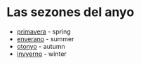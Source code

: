 # Las sezones del anyo

* [primavera](/words/ladino/primavera) - spring
* [enverano](/words/ladino/enverano) - summer
* [otonyo](/words/ladino/otonyo) - autumn
* [invyerno](/words/ladino/invyerno) -  winter
